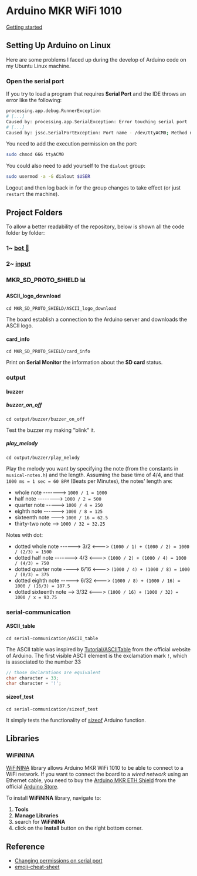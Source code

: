 # Arduino MKR WiFi 1010

[Getting started](https://www.arduino.cc/en/Guide/MKRWiFi1010)

## Setting Up Arduino on Linux

Here are some problems I faced up during the develop of Arduino code on my Ubuntu Linux machine.

### Open the serial port

If you try to load a program that requires **Serial Port** and the IDE throws an error like the following:

```bash
processing.app.debug.RunnerException
# [...]
Caused by: processing.app.SerialException: Error touching serial port '/dev/ttyACM0'.
# [...]
Caused by: jssc.SerialPortException: Port name - /dev/ttyACM0; Method name - openPort(); Exception type - Permission denied.
```

You need to add the execution permission on the port:
```bash
sudo chmod 666 ttyACM0
```

You could also need to add yourself to the `dialout` group:
```bash
sudo usermod -a -G dialout $USER
```

Logout and then log back in for the group changes to take effect (or just `restart` the machine).

## Project Folders

To allow a better readability of the repository, below is shown all the code folder by folder:
### 1~ [bot :robot:](https://github.com/PitPietro/arduino-mkr-wifi-1010/wiki/Bot-folder)

### 2~ [input](https://github.com/PitPietro/arduino-mkr-wifi-1010/wiki/input-folder)

### MKR_SD_PROTO_SHIELD  :bar_chart:

#### ASCII_logo_download

`cd MKR_SD_PROTO_SHIELD/ASCII_logo_download`

The board establish a connection to the Arduino server and downloads the ASCII logo.

#### card_info

`cd MKR_SD_PROTO_SHIELD/card_info`

Print on **Serial Monitor** the information about the **SD card** status. 

### output

#### buzzer

##### buzzer_on_off

`cd output/buzzer/buzzer_on_off`

Test the buzzer my making "blink" it.

##### play_melody

`cd output/buzzer/play_melody`

Play the melody you want by specifying the note (from the constants in `musical-notes.h`) and the length.
Assuming the base time of 4/4, and that `1000 ms = 1 sec = 60 BPM` (Beats per Minutes), the notes' length are:

- whole note -------> `1000 / 1 = 1000`
- half note --------> `1000 / 2 = 500`
- quarter note -----> `1000 / 4 = 250`
- eighth note ------> `1000 / 8 = 125`
- sixteenth note ---> `1000 / 16 = 62.5`
- thirty-two note --> `1000 / 32 = 32.25`

Notes with dot:
- dotted whole note ------> 3/2 <---> `(1000 / 1) + (1000 / 2) = 1000 / (2/3) = 1500`
- dotted half note -------> 4/3 <---> `(1000 / 2) + (1000 / 4) = 1000 / (4/3) = 750`
- dotted quarter note ----> 6/16 <---> `(1000 / 4) + (1000 / 8) = 1000 / (8/3) = 375`
- dotted eighth note -----> 6/32 <---> `(1000 / 8) + (1000 / 16) = 1000 / (16/3) = 187.5`
- dotted sixteenth note --> 3/32 <---> `(1000 / 16) + (1000 / 32) = 1000 / x = 93.75`

### serial-communication

#### ASCII_table

`cd serial-communication/ASCII_table`

The ASCII table was inspired by [Tutorial/ASCIITable](http://www.arduino.cc/en/Tutorial/ASCIITable) from the official website of Arduino.
The first visible ASCII element is the exclamation mark `!`, which is associated to the number 33

```c
// those declarations are equivalent
char character = 33;
char character = '!';
```

#### sizeof_test

`cd serial-communication/sizeof_test`

It simply tests the functionality of [sizeof](https://www.arduino.cc/reference/en/language/variables/utilities/sizeof/) Arduino function. 

## Libraries
### WiFiNINA
[WiFiNINA](https://www.arduino.cc/en/Reference/WiFiNINA) library allows Arduino MKR WiFi 1010 to be able to connect to a WiFi network. If you want to connect the board to a *wired network* using an Ethernet cable, you need to buy the [Arduino MKR ETH Shield](https://store.arduino.cc/arduino-mkr-eth-shield) from the official [Arduino Store](https://store.arduino.cc/).

To install **WiFiNINA** library, navigate to:
1. **Tools**
2. **Manage Libraries**
3. search for **WiFiNINA**
4. click on the **Install** button on the right bottom corner.

## Reference
- [Changing permissions on serial port](https://askubuntu.com/questions/58119/changing-permissions-on-serial-port)
- [emoji-cheat-sheet](https://github.com/ikatyang/emoji-cheat-sheet/blob/master/README.md)
